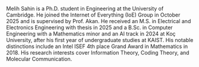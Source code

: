 Melih Sahin is a Ph.D. student in Engineering at the University of Cambridge. He joined the Internet of Everything (IoE) Group in October 2025 and is supervised by Prof. Akan. He received an M.S. in Electrical and Electronics Engineering with thesis in 2025 and a B.Sc. in Computer Engineering with a Mathematics minor and an AI track in 2024 at Koç University, after his first year of undergraduate studies at KAIST. His notable distinctions include an Intel ISEF 4th place Grand Award in Mathematics in 2018. His research interests cover Information Theory, Coding Theory, and Molecular Communication.